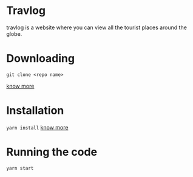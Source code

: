 # Travlog
travlog is a website where you can view all the tourist places around the globe.

# Downloading 

```git clone <repo name> ```

[know more](https://confluence.atlassian.com/bitbucketserver/basic-git-commands-776639767.html)

# Installation

``` yarn install ```
[know more](https://classic.yarnpkg.com/en/docs/cli/)
# Running the code

``` yarn start ```
